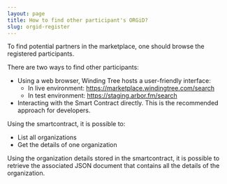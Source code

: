 ```yaml
---
layout: page
title: How to find other participant's ORGiD?
slug: orgid-register
---
```


To find potential partners in the marketplace, one should browse the registered participants.

There are two ways to find other participants:
* Using a web browser, Winding Tree hosts a user-friendly interface:
  * In live environment: https://marketplace.windingtree.com/search
  * In test environment: https://staging.arbor.fm/search
* Interacting with the Smart Contract directly. This is the recommended approach for developers.

Using the smartcontract, it is possible to:
- List all organizations
- Get the details of one organization

Using the organization details stored in the smartcontract, it is possible to retrieve the associated JSON document that contains all the details of the organization.


